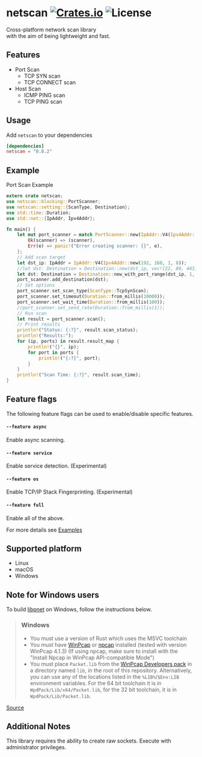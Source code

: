 [crates-badge]: https://img.shields.io/crates/v/netscan.svg
[crates-url]: https://crates.io/crates/netscan
[license-badge]: https://img.shields.io/crates/l/netscan.svg
[examples-url]: https://github.com/shellrow/netscan/tree/main/examples

# netscan [![Crates.io][crates-badge]][crates-url] ![License][license-badge]
Cross-platform network scan library  
with the aim of being lightweight and fast. 

## Features
- Port Scan
    - TCP SYN scan
    - TCP CONNECT scan
- Host Scan
    - ICMP PING scan
    - TCP PING scan

## Usage
Add `netscan` to your dependencies  
```toml:Cargo.toml
[dependencies]
netscan = "0.8.2"
```

## Example
Port Scan Example
```rust
extern crate netscan;
use netscan::blocking::PortScanner;
use netscan::setting::{ScanType, Destination};
use std::time::Duration;
use std::net::{IpAddr, Ipv4Addr};

fn main() {
    let mut port_scanner = match PortScanner::new(IpAddr::V4(Ipv4Addr::new(192, 168, 1, 4))) {
        Ok(scanner) => (scanner),
        Err(e) => panic!("Error creating scanner: {}", e),
    };
    // Add scan target
    let dst_ip: IpAddr = IpAddr::V4(Ipv4Addr::new(192, 168, 1, 8));
    //let dst: Destination = Destination::new(dst_ip, vec![22, 80, 443]);
    let dst: Destination = Destination::new_with_port_range(dst_ip, 1, 1000);
    port_scanner.add_destination(dst);
    // Set options
    port_scanner.set_scan_type(ScanType::TcpSynScan);
    port_scanner.set_timeout(Duration::from_millis(10000));
    port_scanner.set_wait_time(Duration::from_millis(100));
    //port_scanner.set_send_rate(Duration::from_millis(1));
    // Run scan 
    let result = port_scanner.scan();
    // Print results 
    println!("Status: {:?}", result.scan_status);
    println!("Results:");
    for (ip, ports) in result.result_map {
        println!("{}", ip);
        for port in ports {
            println!("{:?}", port);
        }
    }
    println!("Scan Time: {:?}", result.scan_time);
}
```

## Feature flags
The following feature flags can be used to enable/disable specific features.
#### `--feature async`
Enable async scanning.  
#### `--feature service`
Enable service detection. (Experimental)      
#### `--feature os`
Enable TCP/IP Stack Fingerprinting. (Experimental)  
#### `--feature full`
Enable all of the above.

For more details see [Examples][examples-url]

## Supported platform
- Linux
- macOS
- Windows

## Note for Windows users
To build [libpnet](https://github.com/libpnet/libpnet) on Windows, follow the instructions below.
> ### Windows
> * You must use a version of Rust which uses the MSVC toolchain
> * You must have [WinPcap](https://www.winpcap.org/) or [npcap](https://nmap.org/npcap/) installed
>   (tested with version WinPcap 4.1.3) (If using npcap, make sure to install with the "Install Npcap in WinPcap API-compatible Mode")
> * You must place `Packet.lib` from the [WinPcap Developers pack](https://www.winpcap.org/devel.htm)
>   in a directory named `lib`, in the root of this repository. Alternatively, you can use any of the
>   locations listed in the `%LIB%`/`$Env:LIB` environment variables. For the 64 bit toolchain it is
>   in `WpdPack/Lib/x64/Packet.lib`, for the 32 bit toolchain, it is in `WpdPack/Lib/Packet.lib`.

[Source](https://github.com/libpnet/libpnet/blob/master/README.md#windows "libpnet#windows")

## Additional Notes
This library requires the ability to create raw sockets.  Execute with administrator privileges.  
